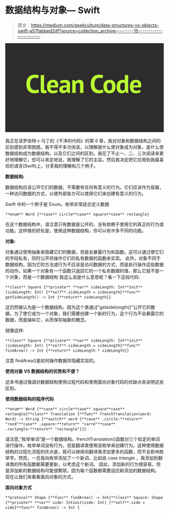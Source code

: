 # 数据结构与对象— Swift

> 原文：<https://medium.com/geekculture/data-structures-vs-objects-swift-a57fabbed2df?source=collection_archive---------15----------------------->

![](img/75362039b4bea1a4b730979b32e9b5b4.png)

我正在读罗伯特·c·马丁的《干净的代码》的第 6 章，我对对象和数据结构之间的区别感到非常困惑。我不得不多次阅读，以理解是什么使对象成为对象，是什么使数据结构成为数据结构，以及它们之间的区别。我花了不止一、二、三次阅读来更好地理解它，但可以肯定地说，我理解了它的主旨。然后我决定把它应用到我最喜欢的语言(Swift)上，分享我的理解和几个例子。

**数据结构:**

数据结构应该公开它们的数据，不需要有任何有意义的行为。它们应该作为容器，一种访问数据的方式，以便外部各方可以使用它们来创建有意义的行为。

Swift 中的一个例子是 Enum。枚举非常适合定义数据

```
**enum** Word {**case** circle**case** square**case** rectangle}
```

在这个数据结构中，请注意只有数据是公开的，没有依赖于使用它的真正的行为或功能。这样做的好处是，使用这种数据结构，你可以有许多不同的功能。

**对象:**

对象通过使用抽象来隐藏它们的数据，但是会暴露行为和函数。这可以通过使它们的字段私有，同时公开将操作它们的私有数据的函数来实现。
此外，对象不同于数据结构，因为它的方法或行为不应该是访问数据的方式，而是执行操作这些数据的动作。如果一个对象有一个函数只返回它的一个私有数据的值，那么它就不是一个对象，而是一个数据结构
我这么说是什么意思呢？看一下这段代码:

```
**class** Square {**private** **var** sideLength: Int**init**(sideLength: Int) {**self**.sideLength = sideLength}**func** getSideLength() -> Int {**return** sideLength}}
```

这仍然被认为是一个数据结构，因为这个类通过“getsidelongth()”公开它的数据。为了使它成为一个对象，我们需要创建一个新的行为，这个行为不会暴露它的数据，而是操纵它，从而保存抽象的概念。

就像这样:

```
**class** Square {**private** **var** sideLength: Int**init**(sideLength: Int) {**self**.sideLength = sideLength}**func** findArea() -> Int {**return** sideLength * sideLength}}
```

注意 findArea()是如何操作数据并隐藏实现的。

**使用对象 VS 数据结构的优势和不便？**

这本书通过强调对数据结构使用过程代码和使用面向对象代码的优缺点来说明这些区别。

**使用数据结构的程序代码**

```
**enum** Word {**case** circle**case** square**case** rectangle}**class** Translation {**func** frenchTranslation(word: Word) -> String {**switch** word {**case** .circle:**return** "rond"**case** .square:**return** "carré"**case** .rectangle:**return** "rectangle"}}}
```

请注意,“枚举单词”是一个数据结构，frenchTranslation()函数对三个给定的单词进行操作。枚举单词没有行为，但是翻译类使用该枚举来创建行为。这种使用数据结构的过程化流程的优点是，我可以继续向翻译类添加更多的函数，而不会影响枚举字。然而，一旦我向枚举添加了一个新词，比如说 *case triangle* ，我添加到翻译类的所有函数都需要更新，以考虑这个新词。
因此，添加新的行为很容易，但是添加新的数据结构可能很繁琐，因为每个函数都需要适应新添加的数据结构。
现在让我们来看看面向对象的方式。

**面向对象方式**

```
**protocol** Shape {**func** findArea() -> Int}**class** Square: Shape {**private** **var** side: Intinit(side: Int) {**self**.side = side}**func** findArea() -> Int {
```